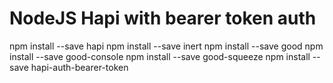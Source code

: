 # NodeJS Hapi with bearer token auth
npm install --save hapi
npm install --save inert
npm install --save good
npm install --save good-console
npm install --save good-squeeze
npm install --save hapi-auth-bearer-token
